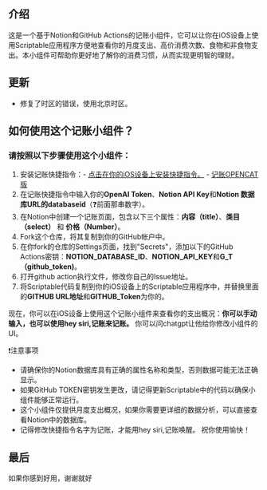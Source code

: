 ## 介绍
这是一个基于Notion和GitHub Actions的记账小组件，它可以让你在iOS设备上使用Scriptable应用程序方便地查看你的月度支出、高价消费次数、食物和非食物支出。本小组件可帮助你更好地了解你的消费习惯，从而实现更明智的理财。

## 更新
- 修复了时区的错误，使用北京时区。


## 如何使用这个记账小组件？
### 请按照以下步骤使用这个小组件：

1. 安装记账快捷指令：- [点击在你的iOS设备上安装快捷指令。](https://www.icloud.com/shortcuts/899a6c3faa4248adb6934292885d3433)
                   - [记账OPENCAT版](https://t.co/Q3lVOfhZBN)
2. 在记账快捷指令中输入你的**OpenAI Token**、**Notion API Key**和**Notion 数据库URL的databaseid**（❓前面那串数字）。
3. 在Notion中创建一个记账页面，包含以下三个属性：**内容（title）**、**类目（select）** 和 **价格（Number）**。
4. Fork这个仓库，将其复制到你的GitHub帐户中。
5. 在你fork的仓库的Settings页面，找到"Secrets"，添加以下的GitHub Actions密钥：**NOTION_DATABASE_ID**、**NOTION_API_KEY**和**G_T（github_token)**。
6. 打开github action执行文件，修改你自己的Issue地址。
7. 将Scriptable代码复制到你的iOS设备上的Scriptable应用程序中，并替换里面的**GITHUB URL地址**和**GITHUB_Token**为你的。

现在，你可以在iOS设备上使用这个记账小组件来查看你的支出概况：**你可以手动输入，也可以使用hey siri,记账来记账。**
你可以问chatgpt让他给你修改小组件的UI。

❗注意事项
- 请确保你的Notion数据库具有正确的属性名称和类型，否则数据可能无法正确显示。
- 如果GitHub TOKEN密钥发生更改，请记得更新Scriptable中的代码以确保小组件能够正常运行。
- 这个小组件仅提供月度支出概况，如果你需要更详细的数据分析，可以直接查看Notion中的数据库。
- 记得修改快捷指令名字为记账，才能用hey siri,记账唤醒。
祝你使用愉快！

## 最后
如果你感到好用，谢谢就好
